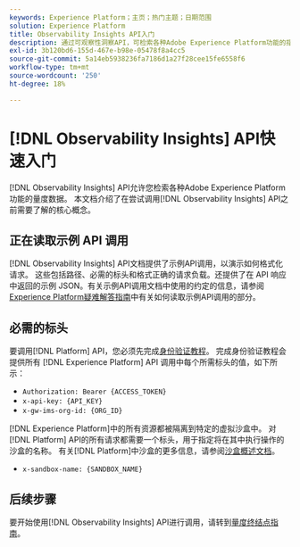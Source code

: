 ```yaml
---
keywords: Experience Platform；主页；热门主题；日期范围
solution: Experience Platform
title: Observability Insights API入门
description: 通过可观察性洞察API，可检索各种Adobe Experience Platform功能的指标数据。 本文档介绍了在尝试调用Observability Insights API之前需要了解的核心概念。
exl-id: 3b120bd6-155d-467e-b98e-05478f8a4cc5
source-git-commit: 5a14eb5938236fa7186d1a27f28cee15fe6558f6
workflow-type: tm+mt
source-wordcount: '250'
ht-degree: 18%

---
```


# [!DNL Observability Insights] API快速入门

[!DNL Observability Insights] API允许您检索各种Adobe Experience Platform功能的量度数据。 本文档介绍了在尝试调用[!DNL Observability Insights] API之前需要了解的核心概念。

## 正在读取示例 API 调用

[!DNL Observability Insights] API文档提供了示例API调用，以演示如何格式化请求。 这些包括路径、必需的标头和格式正确的请求负载。还提供了在 API 响应中返回的示例 JSON。有关示例API调用文档中使用的约定的信息，请参阅[Experience Platform疑难解答指南](../../landing/troubleshooting.md)中有关如何读取示例API调用的部分。

## 必需的标头

要调用[!DNL Platform] API，您必须先完成[身份验证教程](https://www.adobe.com/go/platform-api-authentication-en)。 完成身份验证教程会提供所有 [!DNL Experience Platform] API 调用中每个所需标头的值，如下所示：

* `Authorization: Bearer {ACCESS_TOKEN}`
* `x-api-key: {API_KEY}`
* `x-gw-ims-org-id: {ORG_ID}`

[!DNL Experience Platform]中的所有资源都被隔离到特定的虚拟沙盒中。 对[!DNL Platform] API的所有请求都需要一个标头，用于指定将在其中执行操作的沙盒的名称。 有关[!DNL Platform]中沙盒的更多信息，请参阅[沙盒概述文档](../../sandboxes/home.md)。

* `x-sandbox-name: {SANDBOX_NAME}`

## 后续步骤

要开始使用[!DNL Observability Insights] API进行调用，请转到[量度终结点指南](./metrics.md)。
